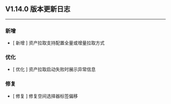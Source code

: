 ## V1.14.0 版本更新日志

---

### 新增

- [ 新增 ] 资产拉取支持配置全量或增量拉取方式

### 优化

- [ 优化 ] 资产拉取启动失败时展示异常信息

### 修复

- [ 修复 ] 修复空间选择器标签偏移